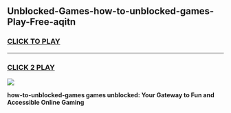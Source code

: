 
## Unblocked-Games-how-to-unblocked-games-Play-Free-aqitn
<h3>
<a href="https://premium76.site?title=how-to-unblocked-games&ref=23A">CLICK TO PLAY</a></h3>
<hr>

<h3>
<a href="https://premium76.site?title=how-to-unblocked-games&ref=23A">CLICK 2 PLAY</a>
  
</h3>

<a href="https://premium76.site?title=how-to-unblocked-games&ref=23A"><img src="https://clearcache.store/games.png"></a>


**how-to-unblocked-games games unblocked: Your Gateway to Fun and Accessible Online Gaming**
